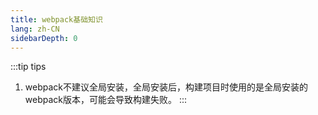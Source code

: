 ```yaml
---
title: webpack基础知识
lang: zh-CN
sidebarDepth: 0
---
```

:::tip tips
1. webpack不建议全局安装，全局安装后，构建项目时使用的是全局安装的webpack版本，可能会导致构建失败。
:::